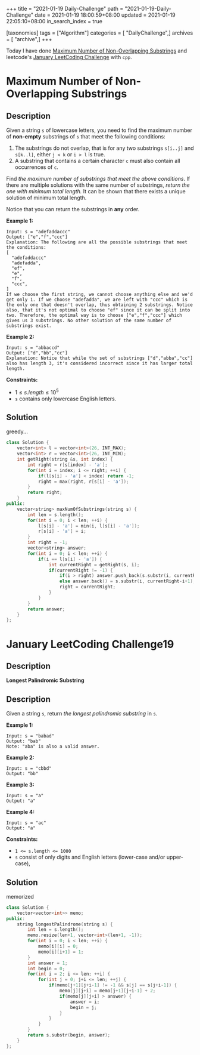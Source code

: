 +++
title = "2021-01-19 Daily-Challenge"
path = "2021-01-19-Daily-Challenge"
date = 2021-01-19 18:00:59+08:00
updated = 2021-01-19 22:05:10+08:00
in_search_index = true

[taxonomies]
tags = ["Algorithm"]
categories = [ "DailyChallenge",]
archives = [ "archive",]
+++

Today I have done [Maximum Number of Non-Overlapping Substrings](https://leetcode.com/problems/maximum-number-of-non-overlapping-substrings/) and leetcode's [January LeetCoding Challenge](https://leetcode.com/explore/challenge/card/january-leetcoding-challenge-2021/581/week-3-january-15th-january-21st/3609/) with `cpp`.

<!-- more -->

# Maximum Number of Non-Overlapping Substrings

## Description

Given a string `s` of lowercase letters, you need to find the maximum number of **non-empty** substrings of `s` that meet the following conditions:

1. The substrings do not overlap, that is for any two substrings `s[i..j]` and `s[k..l]`, either `j < k` or `i > l` is true.
2. A substring that contains a certain character `c` must also contain all occurrences of `c`.

Find *the maximum number of substrings that meet the above conditions*. If there are multiple solutions with the same number of substrings, *return the one with minimum total length.* It can be shown that there exists a unique solution of minimum total length.

Notice that you can return the substrings in **any** order.

 

**Example 1:**

```
Input: s = "adefaddaccc"
Output: ["e","f","ccc"]
Explanation: The following are all the possible substrings that meet the conditions:
[
  "adefaddaccc"
  "adefadda",
  "ef",
  "e",
  "f",
  "ccc",
]
If we choose the first string, we cannot choose anything else and we'd get only 1. If we choose "adefadda", we are left with "ccc" which is the only one that doesn't overlap, thus obtaining 2 substrings. Notice also, that it's not optimal to choose "ef" since it can be split into two. Therefore, the optimal way is to choose ["e","f","ccc"] which gives us 3 substrings. No other solution of the same number of substrings exist.
```

**Example 2:**

```
Input: s = "abbaccd"
Output: ["d","bb","cc"]
Explanation: Notice that while the set of substrings ["d","abba","cc"] also has length 3, it's considered incorrect since it has larger total length.
```

 

**Constraints:**

- $1 \le  s.length \le 10^5$
- `s` contains only lowercase English letters.

## Solution

greedy...

``` cpp
class Solution {
    vector<int> l = vector<int>(26, INT_MAX);
    vector<int> r = vector<int>(26, INT_MIN);
    int getRight(string &s, int index) {
        int right = r[s[index] - 'a'];
        for(int i = index; i <= right; ++i) {
            if(l[s[i] - 'a'] < index) return -1;
            right = max(right, r[s[i] - 'a']);
        }
        return right;
    }
public:
    vector<string> maxNumOfSubstrings(string s) {
        int len = s.length();
        for(int i = 0; i < len; ++i) {
            l[s[i] - 'a'] = min(i, l[s[i] - 'a']);
            r[s[i] - 'a'] = i;
        }
        int right = -1;
        vector<string> answer;
        for(int i = 0; i < len; ++i) {
            if(i == l[s[i] - 'a']) {
                int currentRight = getRight(s, i);
                if(currentRight != -1) {
                    if(i > right) answer.push_back(s.substr(i, currentRight-i+1));
                    else answer.back() = s.substr(i, currentRight-i+1);
                    right = currentRight;
                }
            }
        }
        return answer;
    }
};
```

# January LeetCoding Challenge19

## Description

**Longest Palindromic Substring**

## Description

Given a string `s`, return *the longest palindromic substring* in `s`.

 

**Example 1:**

```
Input: s = "babad"
Output: "bab"
Note: "aba" is also a valid answer.
```

**Example 2:**

```
Input: s = "cbbd"
Output: "bb"
```

**Example 3:**

```
Input: s = "a"
Output: "a"
```

**Example 4:**

```
Input: s = "ac"
Output: "a"
```

 

**Constraints:**

- `1 <= s.length <= 1000`
- `s` consist of only digits and English letters (lower-case and/or upper-case),

## Solution

memorized

``` cpp
class Solution {
    vector<vector<int>> memo;
public:
    string longestPalindrome(string s) {
        int len = s.length();
        memo.resize(len+1, vector<int>(len+1, -1));
        for(int i = 0; i < len; ++i) {
            memo[i][i] = 0;
            memo[i][i+1] = 1;
        }
        int answer = 1;
        int begin = 0;
        for(int i = 2; i <= len; ++i) {
            for(int j = 0; j+i <= len; ++j) {
                if(memo[j+1][j+i-1] != -1 && s[j] == s[j+i-1]) {
                    memo[j][j+i] = memo[j+1][j+i-1] + 2;
                    if(memo[j][j+i] > answer) {
                        answer = i;
                        begin = j;
                    }
                }
            }
        }
        return s.substr(begin, answer);
    }
};
```
